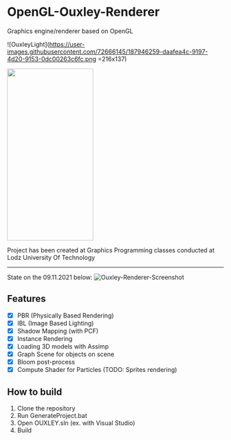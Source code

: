 # OpenGL-Ouxley-Renderer
Graphics engine/renderer based on OpenGL

![OuxleyLight](https://user-images.githubusercontent.com/72666145/187946259-daafea4c-9197-4d20-9153-0dc00263c6fc.png =216x137)

<img src="https://ksiazeblaznow.githubusercontent.com/..." data-canonical-src="https://user-images.githubusercontent.com/72666145/187946259-daafea4c-9197-4d20-9153-0dc00263c6fc.png" width="200" height="400" />

Project has been created at Graphics Programming classes conducted at Lodz University Of Technology

___
State on the 09.11.2021 below:
![Ouxley-Renderer-Screenshot](https://user-images.githubusercontent.com/72666145/152707156-4179ea56-6aca-492e-afb1-60069784549a.png)

## Features

- [x] PBR (Physically Based Rendering)
- [x] IBL (Image Based Lighting)
- [x] Shadow Mapping (with PCF)
- [x] Instance Rendering
- [x] Loading 3D models with Assimp
- [x] Graph Scene for objects on scene
- [x] Bloom post-process
- [x] Compute Shader for Particles (TODO: Sprites rendering)

## How to build
1. Clone the repository
2. Run GenerateProject.bat
3. Open OUXLEY.sln (ex. with Visual Studio)
4. Build
